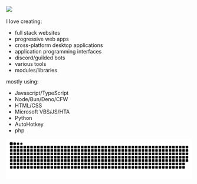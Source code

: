 

<img src="https://readme-typing-svg.demolab.com/?font=Fira+Code&pause=1000&color=00FF00&width=1000&height=300&lines=Hi,%20I%20am%20Rednexie!;A%20developer%20and%20someone%20interested%20in%20cyber%20security.&weight=600"/>

I love creating:

- full stack websites
- progressive web apps
- cross-platform desktop applications
- application programming interfaces
- discord/guilded bots
- various tools
- modules/libraries

mostly using:
- Javascript/TypeScript
- Node/Bun/Deno/CFW
- HTML/CSS
- Microsoft VBS/JS/HTA
- Python
- AutoHotkey
- php

<img src="https://raw.githubusercontent.com/Rednexie/Rednexie/refs/heads/main/github-user-contribution.svg">
